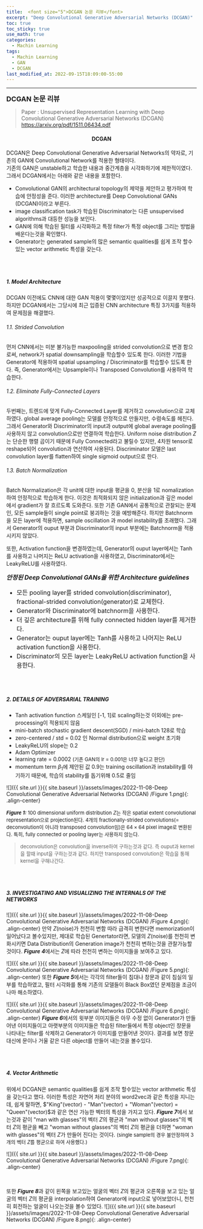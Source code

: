 ```yaml
---
title:  <font size="5">DCGAN 논문 리뷰</font>
excerpt: "Deep Convolutional Generative Adversarial Networks (DCGAN)"
toc: true
toc_sticky: true
use_math: true
categories:
  - Machin Learning
tags:
  - Machin Learning
  - GAN
  - DCGAN
last_modified_at: 2022-09-15T18:09:00-55:00
---
```


--------
**<font size="4">DCGAN 논문 리뷰</font>** 

>Paper : Unsupervised Representation Learning with Deep Convolutional Generative Adversarial Networks (DCGAN) <https://arxiv.org/pdf/1511.06434.pdf> <br>

<div markdown = "1">

#### <center>DCGAN</center>

DCGAN은 Deep Convolutional Generative Adversarial Networks의 약자로, 기존의 GAN에 Convolutional Network를 적용한 형태이다.<br>
기존의 GAN은 unstable하고 학습한 내용과 중간계층을 시각화하기에 제한적이였다. 그래서 DCGAN에서는 아래와 같은 내용을 포함한다.<br>
- Convolutional GAN의 architectural topology의 제약을 제안하고 평가하여 학습에 안정성을 준다. 이러한 architecture를 Deep Convolutional GANs (DCGAN)이라고 부른다.
- image classification task가 학습된 Discriminator는 다른 unsupervised algorithms과 대등한 성능을 보인다.
- GAN에 의해 학습된 필터를 시각화하고 특정 filter가 특정 object를 그리는 방법을 배운다는것을 확인했다.
- Generator는 generated sample의 많은 semantic qualities를 쉽게 조작 할수있는 vector arithmetic 특성을 갖는다. 

<br><br>
##### 1. Model Architecture

DCGAN 이전에도 CNN에 대한 GAN 적용이 몇몇이었지만 성공적으로 이끌지 못했다. 하지만 DCGAN에서는 그당시에 최근 입증된 CNN architecture 특징 3가지를 적용하여 문제점을 해결했다.

###### 1.1. Strided Convolution
먼저 CNN에서는 미분 불가능한 maxpooling을 strided convolution으로 변경 함으로써, network가 spatial downsampling을 학습할수 있도록 한다. 이러한 기법을 Generator에 적용하여 spatial upsampling / Discriminator를 학습할수 있도록 한다. 즉, Generator에서는 Upsample이나 Transposed Convolution를 사용하여 학습한다.

###### 1.2. Eliminate Fully-Connected Layers
두번째는, 트렌드에 맞게 Fully-Connected Layer를 제거하고 convolution으로 교체하였다.
global average pooling는 모델를 안정적으로 만들지만, 수렴속도를 헤친다. 그래서 Generator와 Discriminator의 input과 output에 global average pooling를 사용하지 않고 convolution으로만 연결하여 학습한다.
Uniform noise distribution $Z$는 단순한 행렬 곱이기 때문에 Fully Connected라고 불릴수 있지만, 4차원 tensor로 reshape되어 convolution과 연산하여 사용된다. Discriminator 모델은 last convolution layer를 flatten하여 single sigmoid output으로 한다.


###### 1.3. Batch Normalization
Batch Normalization은 각 unit에 대한 input을 평균을 0, 분산을 1로 nomalization하여 안정적으로 학습하게 한다. 이것은 최적화되지 않은 initialization과 깊은 model에서 gradient가 잘 흐르도록 도와준다. 또한 기존 GAN에서 공통적으로 관찰되는 문제인, 모든 sample들이 single point로 붕괴하는 것을 예방해준다. 하지만 Batchnorm을 모든 layer에 적용하면, sample oscillation 과 model instability를 초래했다. 그래서 Generator의 ouput 부분과 Discriminator의 input 부분에는 Batchnorm을 적용시키지 않았다.<br>

또한, Activation function을 변경하였는데, Generator의 ouput layer에서는 Tanh를 사용하고 나머지는 ReLU activation을 사용하였고, Discriminator에서는 LeakyReLU를 사용하였다.
<font size = 3><div class="notice" markdown="1">
***안정된 Deep Convolutional GANs을 위한 Architecture guidelines***<br>
- 모든 pooling layer를 strided convolution(discriminator), fractional-strided convolution(generator)로 교체한다.
- Generator와 Discriminator에 batchnorm을 사용한다.
- 더 깊은 architecture를 위해 fully connected hidden layer를 제거한다.
- Generator는 ouput layer에는 Tanh를 사용하고 나머지는 ReLU activation function을 사용한다.
- Discriminator의 모든 layer는 LeakyReLU activation function을 사용한다.
</div></font>


<br><br>
##### 2. DETAILS OF ADVERSARIAL TRAINING

- Tanh activation function 스케일인 [-1, 1]로 scaling하는것 이외에는 pre-processing이 적용되지 않음
- mini-batch stochastic gradient descent(SGD) / mini-batch 128로 학습
- zero-centered / std = 0.02 인 Normal distribution으로 weight 초기화
- LeakyReLU의 slope는 0.2
- Adam Optimizer
- learning rate = 0.0002 <font size = 2>(기존 GAN의 lr = 0.001은 너무 높다고 판단)</font>
- momentum term $\beta_{1}$에 제안된 값 0.9는 training oscillation과 instability를 야기하기 때문에, 학습의 stability를 돕기위해 0.5로 줄임

![]({{ site.url }}{{ site.baseurl }}/assets/images/2022-11-08-Deep Convolutional Generative Adversarial Networks (DCGAN)
/Figure 1.png){: .align-center}
<font size = 2><div markdown = "1">
***Figure 1:*** 100 dimensional uniform distribution $Z$는 작은 spatial extent convolutional representation으로 projection된다. 4개의 fractionally-strided convolutions(= deconvolution이 아니라 transposed convolution임)은 $64 \times 64$ pixel image로 변환된다. 특히, fully connected or pooling layer는 사용하지 않는다.

> deconvolution은 convolution을 inverse하여 구하는것과 같다. 즉 ouput과 kernel을 할때 input을 구하는것과 같다. 하지만 transposed convolution은 학습을 통해 kernel을 구해나간다.

</div></font>


<br><br>
##### 3. INVESTIGATING AND VISUALIZING THE INTERNALS OF THE NETWORKS

![]({{ site.url }}{{ site.baseurl }}/assets/images/2022-11-08-Deep Convolutional Generative Adversarial Networks (DCGAN)
/Figure 4.png){: .align-center}
만약 $Z$(noise)가 천천히 변함 따라 급격히 변한다면 memorization이 일어났다고 볼수있지만, 제대로 학습된 Genertator라면, 모델의 $Z$(noise)를 천천히 변화시키면 Data Distribution의 Generation image가 천천히 변하는것을 관찰가능할 것이다. ***Figure 4***에서는 $Z$에 따라 천천히 변하는 이미지들을 보여주고 있다. <br>


![]({{ site.url }}{{ site.baseurl }}/assets/images/2022-11-08-Deep Convolutional Generative Adversarial Networks (DCGAN)
/Figure 5.png){: .align-center}
또한 ***Figure 5***에서는 각각의 filter들이 침대나 창문과 같이 침실의 일부를 학습하였고, 필터 시각화를 통해 기존의 모델들이 Black Box였던 문제점을 조금이나마 해소하였다. <br>

![]({{ site.url }}{{ site.baseurl }}/assets/images/2022-11-08-Deep Convolutional Generative Adversarial Networks (DCGAN)
/Figure 6.png){: .align-center}
***Figure 6***에서의 윗부분 이미지들은 아무 수정 없이 Generator가 만들어낸 이미지들이고 아랫부분의 이미지들은 학습된 filter들에서 특정 object인 창문을 나타내는 filter를 삭제하고 Generator가 이미지를 만들어낸 것이다. 결과를 보면 창문대신에 문이나 거울 같은 다른 object를 만들어 내는것을 볼수있다. <br>



<br><br>
##### 4. Vector Arithmetic

위에서 DCGAN은 semantic qualities를 쉽게 조작 할수있는 vector arithmetic 특성을 갖는다고 했다. 이러한 특성은 자연어 처리 분야의 word2vec과 같은 특성을 지니는데, 쉽게 말하면, $"King"(vector) - "Man"(vector) + "Woman"(vector) = "Queen"(vector)$과 같은 연산 가능한 벡터의 특성을 가지고 있다. ***Figure 7***에서 보는것과 같이 "man with glasses"의 벡터 $Z$의 평균과 "man without glasses"의 벡터 $Z$의 평균을 빼고 "woman without glasses"의 벡터 $Z$의 평균을 더하면 "woman with glasses"의 벡터 $Z$가 만들어 진다는 것이다. <font size = 2>(single sample의 경우 불안정하여 3개의 벡터 $Z$를 평균으로 하여 사용했다.) </font>

![]({{ site.url }}{{ site.baseurl }}/assets/images/2022-11-08-Deep Convolutional Generative Adversarial Networks (DCGAN)
/Figure 7.png){: .align-center}

<br>

또한 ***Figure 8***과 같이 왼쪽을 보고있는 얼굴의 벡터 $Z$의 평균과 오른쪽을 보고 있는 얼굴의 벡터 $Z$의 평균을 interpolation하여 Generator에 input으로 넣어보았더니, 천천히 회전하는 얼굴이 나오는것을 볼수 있었다.
![]({{ site.url }}{{ site.baseurl }}/assets/images/2022-11-08-Deep Convolutional Generative Adversarial Networks (DCGAN)
/Figure 8.png){: .align-center}


</div>